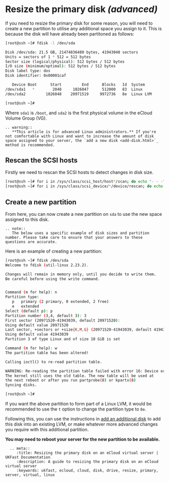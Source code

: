 # Resize the primary disk *(advanced)*

If you need to resize the primary disk for some reason, you will need to create a new partition to utilise any additional space you assign to it. This is because the disk will have already been partitoned as follows:

```bash
[root@ssh ~]# fdisk -l /dev/sda

Disk /dev/sda: 21.5 GB, 21474836480 bytes, 41943040 sectors
Units = sectors of 1 * 512 = 512 bytes
Sector size (logical/physical): 512 bytes / 512 bytes
I/O size (minimum/optimal): 512 bytes / 512 bytes
Disk label type: dos
Disk identifier: 0x00001caf

   Device Boot      Start         End      Blocks   Id  System
/dev/sda1   *        2048     1026047      512000   83  Linux
/dev/sda2         1026048    20971519     9972736   8e  Linux LVM

[root@ssh ~]#
```

Where `sda1` is `/boot`, and `sda2` is the first physical volume in the eCloud Volume Group (VG).

```eval_rst
.. warning::
   **This article is for advanced Linux administrators.** If you're not comfortable with Linux and want to increase the amount of disk space assigned to your server, the `add a new disk <add-disk.html>`_ method is recommended.
```

## Rescan the SCSI hosts

Firstly we need to rescan the SCSI hosts to detect changes in disk size.

```bash
[root@ssh ~]# for i in /sys/class/scsi_host/host*/scan; do echo "- - -" > $i; done
[root@ssh ~]# for i in /sys/class/scsi_device/*/device/rescan; do echo "1" > $i; done
```

## Create a new partition

From here, you can now create a new partition on `sda` to use the new space assigned to this disk.

```eval_rst
.. note::
   The below uses a specific example of disk sizes and partition number. Please take care to ensure that your answers to these questions are accurate.
```

Here is an example of creating a new partition:

```bash
[root@ssh ~]# fdisk /dev/sda
Welcome to fdisk (util-linux 2.23.2).

Changes will remain in memory only, until you decide to write them.
Be careful before using the write command.


Command (m for help): n
Partition type:
   p   primary (2 primary, 0 extended, 2 free)
   e   extended
Select (default p): p
Partition number (3,4, default 3): 3
First sector (20971520-41943039, default 20971520):
Using default value 20971520
Last sector, +sectors or +size{K,M,G} (20971520-41943039, default 41943039):
Using default value 41943039
Partition 3 of type Linux and of size 10 GiB is set

Command (m for help): w
The partition table has been altered!

Calling ioctl() to re-read partition table.

WARNING: Re-reading the partition table failed with error 16: Device or resource busy.
The kernel still uses the old table. The new table will be used at
the next reboot or after you run partprobe(8) or kpartx(8)
Syncing disks.

[root@ssh ~]#
```

If you want the above partition to form part of a Linux LVM, it would be recommended to use the `t` option to change the partition type to `8e`.

Following this, you can use the instructions in [add an additional disk](add-disk.html) to add this disk into an existing LVM, or make whatever more advanced changes you require with this additional partition.

**You may need to reboot your server for the new partition to be available.**

```eval_rst
  .. meta::
     :title: Resizing the primary disk on an eCloud virtual server | UKFast Documentation
     :description: A guide to resizing the primary disk on an eCloud virtual server
     :keywords: ukfast, ecloud, cloud, disk, drive, resize, primary, server, virtual, linux
